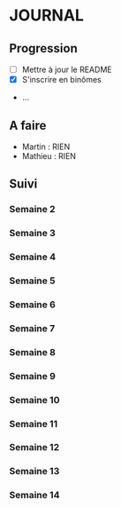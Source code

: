 # JOURNAL
## Progression
- [ ] Mettre à jour le README
- [x] S'inscrire en binômes
- ...

## A faire
- Martin : RIEN
- Mathieu : RIEN

## Suivi
### Semaine 2
### Semaine 3
### Semaine 4
### Semaine 5
### Semaine 6
### Semaine 7
### Semaine 8
### Semaine 9
### Semaine 10
### Semaine 11
### Semaine 12
### Semaine 13
### Semaine 14